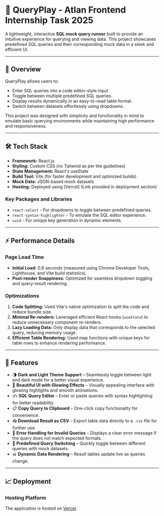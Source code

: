 # 🧠 QueryPlay - Atlan Frontend Internship Task 2025

A lightweight, interactive **SQL mock query runner** built to provide an intuitive experience for querying and viewing data. This project showcases predefined SQL queries and their corresponding mock data in a sleek and efficient UI.

---

## 📝 Overview

QueryPlay allows users to:
- Enter SQL queries into a code editor-style input.
- Toggle between multiple predefined SQL queries.
- Display results dynamically in an easy-to-read table format.
- Switch between datasets effortlessly using dropdowns.

This project was designed with simplicity and functionality in mind to emulate basic querying environments while maintaining high performance and responsiveness.

---

## 🛠️ Tech Stack

- **Framework:** React.js
- **Styling:** Custom CSS (no Tailwind as per the guidelines)
- **State Management:** React's useState
- **Build Tool:** Vite (for faster development and optimized builds)
- **Mock Data:** JSON-based mock datasets
- **Hosting:** Deployed using [Vercel] (Link provided in deployment section)

### Key Packages and Libraries

- `react-select` - For dropdowns to toggle between predefined queries.
- `react-syntax-highlighter` - To emulate the SQL editor experience.
- `uuid` - For unique key generation in dynamic elements.

---

## ⚡ Performance Details

### Page Load Time
- **Initial Load:** 0.8 seconds (measured using Chrome Developer Tools, Lighthouse, and Vite build statistics).
- **Post-render Snappiness:** Optimized for seamless dropdown toggling and query-result rendering.

### Optimizations
1. **Code Splitting:** Used Vite's native optimization to split the code and reduce bundle size.
2. **Minimal Re-renders:** Leveraged efficient React hooks (`useState`) to reduce unnecessary component re-renders.
3. **Lazy Loading Data:** Only display data that corresponds to the selected query, reducing memory usage.
4. **Efficient Table Rendering:** Used map functions with unique keys for table rows to enhance rendering performance.

---

## 🚀 Features

- 🌗 **Dark and Light Theme Support** – Seamlessly toggle between light and dark mode for a better visual experience.
- 🎨 **Beautiful UI with Glowing Effects** – Visually appealing interface with glowing highlights and smooth animations.
- ✍️ **SQL Query Editor** – Enter or paste queries with syntax highlighting for better readability.
- 📋 **Copy Query to Clipboard** – One-click copy functionality for convenience.
- 📥 **Download Result as CSV** – Export table data directly to a `.csv` file for further use.
- 📛 **Error Handling for Invalid Queries** – Displays a clear error message if the query does not match expected formats.
- 🔄 **Predefined Query Switching** – Quickly toggle between different queries with mock datasets.
- 📊 **Dynamic Data Rendering** – Result tables update live as queries change.

---

## 📈 Deployment

### Hosting Platform
The application is hosted on [Vercel](https://radhey-atlan-intern-project.vercel.app/).


